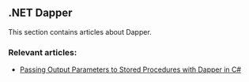 ## .NET Dapper

This section contains articles about Dapper.

### Relevant articles:

- [Passing Output Parameters to Stored Procedures with Dapper in C#](https://code-maze.com/csharp-pass-output-parameters-to-stored-procedures-dapper/)
